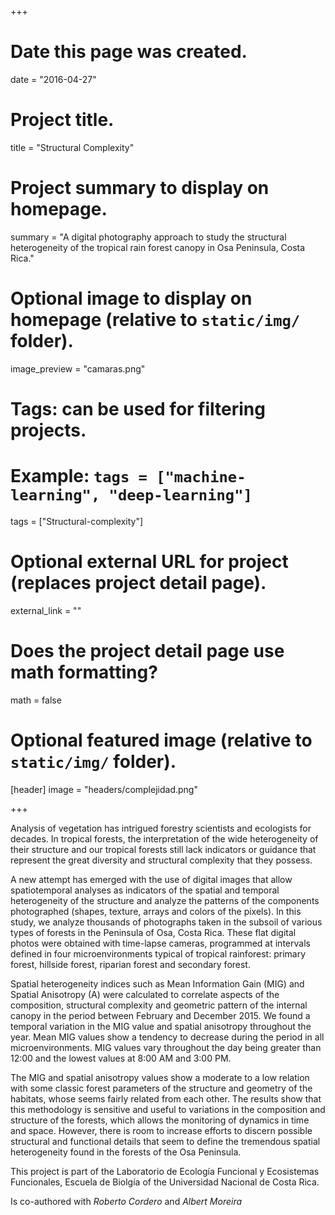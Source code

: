 +++
# Date this page was created.
date = "2016-04-27"

# Project title.
title = "Structural Complexity"

# Project summary to display on homepage.
summary = "A digital photography approach to study the structural heterogeneity of the tropical rain forest canopy in Osa Peninsula, Costa Rica."

# Optional image to display on homepage (relative to `static/img/` folder).
image_preview = "camaras.png"

# Tags: can be used for filtering projects.
# Example: `tags = ["machine-learning", "deep-learning"]`
tags = ["Structural-complexity"]

# Optional external URL for project (replaces project detail page).
external_link = ""

# Does the project detail page use math formatting?
math = false

# Optional featured image (relative to `static/img/` folder).
[header]
image = "headers/complejidad.png"

+++

Analysis of vegetation has intrigued forestry scientists and ecologists for decades. In tropical forests, the interpretation of the wide heterogeneity of their structure and our tropical forests still lack indicators or guidance that represent the great diversity and structural complexity that they possess.  

A new attempt has emerged with the use of digital images that allow spatiotemporal analyses as indicators of the spatial and temporal heterogeneity of the structure and analyze the patterns of the components photographed (shapes, texture, arrays and colors of the pixels). In this study, we analyze thousands of photographs taken in the subsoil of various types of forests in the Peninsula of Osa, Costa Rica. These flat digital photos were obtained with time-lapse cameras, programmed at intervals defined in four microenvironments typical of tropical rainforest: primary forest, hillside forest, riparian forest and secondary forest.

Spatial heterogeneity indices such as Mean Information Gain (MIG) and Spatial Anisotropy (A) were calculated to correlate aspects of the composition, structural complexity and geometric pattern of the internal canopy in the period between February and December 2015. We found a temporal variation in the MIG value and spatial anisotropy throughout the year. Mean MIG values show a tendency to decrease during the period in all microenvironments. MIG values vary throughout the day being greater than 12:00 and the lowest values at 8:00 AM and 3:00 PM. 

The MIG and spatial anisotropy values show a moderate to a low relation with some classic forest parameters of the structure and geometry of the habitats, whose seems fairly related from each other. The results show that this methodology is sensitive and useful to variations in the composition and structure of the forests, which allows the monitoring of dynamics in time and space. However, there is room to increase efforts to discern possible structural and functional details that seem to define the tremendous spatial heterogeneity found in the forests of the Osa Peninsula.

This project is part of the Laboratorio de Ecología Funcional y Ecosistemas Funcionales, Escuela de Biolgía of the Universidad Nacional de Costa Rica.

Is co-authored with *Roberto Cordero* and _Albert Moreira_